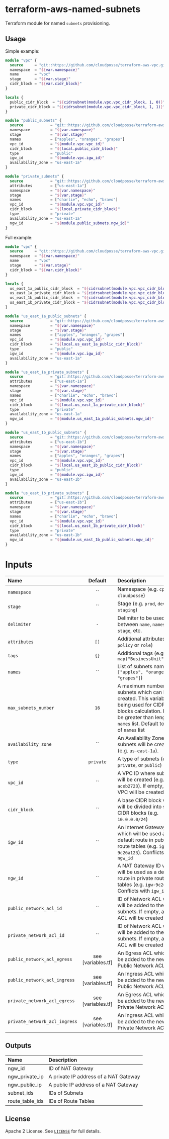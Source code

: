 # terraform-aws-named-subnets

Terraform module for named `subnets` provisioning.


## Usage

Simple example:

```terraform
module "vpc" {
  source     = "git::https://github.com/cloudposse/terraform-aws-vpc.git?ref=remove_subnets"
  namespace  = "${var.namespace}"
  name       = "vpc"
  stage      = "${var.stage}"
  cidr_block = "${var.cidr_block}"
}

locals {
  public_cidr_block  = "${cidrsubnet(module.vpc.vpc_cidr_block, 1, 0)}"
  private_cidr_block = "${cidrsubnet(module.vpc.vpc_cidr_block, 1, 1)}"
}

module "public_subnets" {
  source            = "git::https://github.com/cloudposse/terraform-aws-named-subnets.git?ref=master"
  namespace         = "${var.namespace}"
  stage             = "${var.stage}"
  names             = ["apples", "oranges", "grapes"]
  vpc_id            = "${module.vpc.vpc_id}"
  cidr_block        = "${local.public_cidr_block}"
  type              = "public"
  igw_id            = "${module.vpc.igw_id}"
  availability_zone = "us-east-1a"
}

module "private_subnets" {
  source            = "git::https://github.com/cloudposse/terraform-aws-named-subnets.git?ref=master"
  attributes        = ["us-east-1a"]
  namespace         = "${var.namespace}"
  stage             = "${var.stage}"
  names             = ["charlie", "echo", "bravo"]
  vpc_id            = "${module.vpc.vpc_id}"
  cidr_block        = "${local.private_cidr_block}"
  type              = "private"
  availability_zone = "us-east-1a"
  ngw_id            = "${module.public_subnets.ngw_id}"
}
```

Full example:

```terraform
module "vpc" {
  source     = "git::https://github.com/cloudposse/terraform-aws-vpc.git?ref=remove_subnets"
  namespace  = "${var.namespace}"
  name       = "vpc"
  stage      = "${var.stage}"
  cidr_block = "${var.cidr_block}"
}

locals {
  us_east_1a_public_cidr_block  = "${cidrsubnet(module.vpc.vpc_cidr_block, 2, 0)}"
  us_east_1a_private_cidr_block = "${cidrsubnet(module.vpc.vpc_cidr_block, 2, 1)}"
  us_east_1b_public_cidr_block  = "${cidrsubnet(module.vpc.vpc_cidr_block, 2, 2)}"
  us_east_1b_private_cidr_block = "${cidrsubnet(module.vpc.vpc_cidr_block, 2, 3)}"
}

module "us_east_1a_public_subnets" {
  source            = "git::https://github.com/cloudposse/terraform-aws-named-subnets.git?ref=master"
  namespace         = "${var.namespace}"
  stage             = "${var.stage}"
  names             = ["apples", "oranges", "grapes"]
  vpc_id            = "${module.vpc.vpc_id}"
  cidr_block        = "${local.us_east_1a_public_cidr_block}"
  type              = "public"
  igw_id            = "${module.vpc.igw_id}"
  availability_zone = "us-east-1a"
}

module "us_east_1a_private_subnets" {
  source            = "git::https://github.com/cloudposse/terraform-aws-named-subnets.git?ref=master"
  attributes        = ["us-east-1a"]
  namespace         = "${var.namespace}"
  stage             = "${var.stage}"
  names             = ["charlie", "echo", "bravo"]
  vpc_id            = "${module.vpc.vpc_id}"
  cidr_block        = "${local.us_east_1a_private_cidr_block}"
  type              = "private"
  availability_zone = "us-east-1a"
  ngw_id            = "${module.us_east_1a_public_subnets.ngw_id}"
}

module "us_east_1b_public_subnets" {
  source            = "git::https://github.com/cloudposse/terraform-aws-named-subnets.git?ref=master"
  attributes        = ["us-east-1b"]
  namespace         = "${var.namespace}"
  stage             = "${var.stage}"
  names             = ["apples", "oranges", "grapes"]
  vpc_id            = "${module.vpc.vpc_id}"
  cidr_block        = "${local.us_east_1b_public_cidr_block}"
  type              = "public"
  igw_id            = "${module.vpc.igw_id}"
  availability_zone = "us-east-1b"
}

module "us_east_1b_private_subnets" {
  source            = "git::https://github.com/cloudposse/terraform-aws-named-subnets.git?ref=master"
  attributes        = ["us-east-1b"]
  namespace         = "${var.namespace}"
  stage             = "${var.stage}"
  names             = ["charlie", "echo", "bravo"]
  vpc_id            = "${module.vpc.vpc_id}"
  cidr_block        = "${local.us_east_1b_private_cidr_block}"
  type              = "private"
  availability_zone = "us-east-1b"
  ngw_id            = "${module.us_east_1b_public_subnets.ngw_id}"
}
```

# Inputs

| Name                          | Default               | Description                                                                                                                                                                               | Required |
|:------------------------------|:---------------------:|:------------------------------------------------------------------------------------------------------------------------------------------------------------------------------------------|:--------:|
| `namespace`                   | ``                    | Namespace (e.g. `cp` or `cloudposse`)                                                                                                                                                     |   Yes    |
| `stage`                       | ``                    | Stage (e.g. `prod`, `dev`, `staging`)                                                                                                                                                     |   Yes    |
| `delimiter`                   | `-`                   | Delimiter to be used between `name`, `namespace`, `stage`, etc.                                                                                                                           |    No    |
| `attributes`                  | `[]`                  | Additional attributes (e.g. `policy` or `role`)                                                                                                                                           |    No    |
| `tags`                        | `{}`                  | Additional tags  (e.g. `map("BusinessUnit","XYZ")`                                                                                                                                        |    No    |
| `names`                       | ``                    | List of subnets names (e.g. `["apples", "oranges", "grapes"]`)                                                                                                                            |   Yes    |
| `max_subnets_number`          | `16`                  | A maximum number of subnets which can be created. This variable is being used for CIDR blocks calculation. MUST be greater than length of `names` list. Default to length of `names` list |    No    |
| `availability_zone`           | ``                    | An Availability Zone where subnets will be created (e.g. `us-east-1a`).                                                                                                                   |   Yes    |
| `type`                        | `private`             | A type of subnets (e.g. `private`, or `public`)                                                                                                                                           |    No    |
| `vpc_id`                      | ``                    | A VPC ID where subnets will be created (e.g. `vpc-aceb2723`). If empty, a new VPC will be created                                                                                         |   Yes    |
| `cidr_block`                  | ``                    | A base CIDR block which will be divided into subnet CIDR blocks (e.g. `10.0.0.0/24`)                                                                                                      |    No    |
| `igw_id`                      | ``                    | An Internet Gateway ID which will be used as a default route in public route tables (e.g. `igw-9c26a123`). Conflicts with `ngw_id`                                                        |   Yes    |
| `ngw_id`                      | ``                    | A NAT Gateway ID which will be used as a default route in private route tables (e.g. `igw-9c26a123`). Conflicts with `igw_id`                                                             |   Yes    |
| `public_network_acl_id`       | ``                    | ID of Network ACL which will be added to the public subnets.  If empty, a new ACL will be created                                                                                         |    No    |
| `private_network_acl_id`      | ``                    | ID of Network ACL which will be added to the private subnets.  If empty, a new ACL will be created                                                                                        |    No    |
| `public_network_acl_egress`   | see [variables.tf]    | An Egress ACL which will be added to the new Public Network ACL                                                                                                                           |    No    |
| `public_network_acl_ingress`  | see [variables.tf]    | An Ingress ACL which will be added to the new Public Network ACL                                                                                                                          |    No    |
| `private_network_acl_egress`  | see [variables.tf]    | An Egress ACL which will be added to the new Private Network ACL                                                                                                                          |    No    |
| `private_network_acl_ingress` | see [variables.tf]    | An Ingress ACL which will be added to the new Private Network ACL                                                                                                                         |    No    |


## Outputs

| Name            | Description                                  |
|:----------------|:---------------------------------------------|
| ngw_id          | ID of NAT Gateway                            |
| ngw_private_ip  | A private IP address of a NAT Gateway        |
| ngw_public_ip   | A public IP address of a NAT Gateway         |
| subnet_ids      | IDs of Subnets                               |
| route_table_ids | IDs of Route Tables                          |

## License

Apache 2 License. See [`LICENSE`](LICENSE) for full details.
